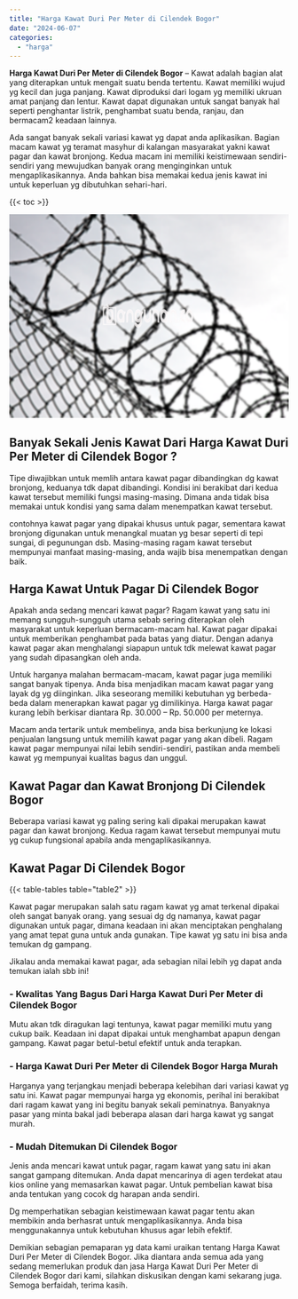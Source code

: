 ```yaml
---
title: "Harga Kawat Duri Per Meter di Cilendek Bogor"
date: "2024-06-07"
categories: 
  - "harga"
---
```


**Harga Kawat Duri Per Meter di Cilendek Bogor** – Kawat adalah bagian alat yang diterapkan untuk mengait suatu benda tertentu. Kawat memiliki wujud yg kecil dan juga panjang. Kawat diproduksi dari logam yg memiliki ukruan amat panjang dan lentur. Kawat dapat digunakan untuk sangat banyak hal seperti penghantar listrik, penghambat suatu benda, ranjau, dan bermacam2 keadaan lainnya.

Ada sangat banyak sekali variasi kawat yg dapat anda aplikasikan. Bagian macam kawat yg teramat masyhur di kalangan masyarakat yakni kawat pagar dan kawat bronjong. Kedua macam ini memiliki keistimewaan sendiri-sendiri yang mewujudkan banyak orang menginginkan untuk mengaplikasikannya. Anda bahkan bisa memakai kedua jenis kawat ini untuk keperluan yg dibutuhkan sehari-hari.

{{< toc >}}

![Harga Kawat Duri Per Meter di Cilendek Bogor](/images/jual-kawat-murah39.png)

## Banyak Sekali Jenis Kawat Dari Harga Kawat Duri Per Meter di Cilendek Bogor ?

Tipe diwajibkan untuk memlih antara kawat pagar dibandingkan dg kawat bronjong, keduanya tdk dapat dibandingi. Kondisi ini berakibat dari kedua kawat tersebut memiliki fungsi masing-masing. Dimana anda tidak bisa memakai untuk kondisi yang sama dalam menempatkan kawat tersebut.

contohnya kawat pagar yang dipakai khusus untuk pagar, sementara kawat bronjong digunakan untuk menangkal muatan yg besar seperti di tepi sungai, di pegunungan dsb. Masing-masing ragam kawat tersebut mempunyai manfaat masing-masing, anda wajib bisa menempatkan dengan baik.

## Harga Kawat Untuk Pagar Di Cilendek Bogor

Apakah anda sedang mencari kawat pagar? Ragam kawat yang satu ini memang sungguh-sungguh utama sebab sering diterapkan oleh masyarakat untuk keperluan bermacam-macam hal. Kawat pagar dipakai untuk memberikan penghambat pada batas yang diatur. Dengan adanya kawat pagar akan menghalangi siapapun untuk tdk melewat kawat pagar yang sudah dipasangkan oleh anda.

Untuk harganya malahan bermacam-macam, kawat pagar juga memiliki sangat banyak tipenya. Anda bisa menjadikan macam kawat pagar yang layak dg yg diinginkan. Jika seseorang memiliki kebutuhan yg berbeda-beda dalam menerapkan kawat pagar yg dimilikinya. Harga kawat pagar kurang lebih berkisar diantara Rp. 30.000 – Rp. 50.000 per meternya.

Macam anda tertarik untuk membelinya, anda bisa berkunjung ke lokasi penjualan langsung untuk memilih kawat pagar yang akan dibeli. Ragam kawat pagar mempunyai nilai lebih sendiri-sendiri, pastikan anda membeli kawat yg mempunyai kualitas bagus dan unggul.

## Kawat Pagar dan Kawat Bronjong Di Cilendek Bogor

Beberapa variasi kawat yg paling sering kali dipakai merupakan kawat pagar dan kawat bronjong. Kedua ragam kawat tersebut mempunyai mutu yg cukup fungsional apabila anda mengaplikasikannya.

## Kawat Pagar Di Cilendek Bogor

{{< table-tables table="table2" >}}

Kawat pagar merupakan salah satu ragam kawat yg amat terkenal dipakai oleh sangat banyak orang. yang sesuai dg dg namanya, kawat pagar digunakan untuk pagar, dimana keadaan ini akan menciptakan penghalang yang amat tepat guna untuk anda gunakan. Tipe kawat yg satu ini bisa anda temukan dg gampang.

Jikalau anda memakai kawat pagar, ada sebagian nilai lebih yg dapat anda temukan ialah sbb ini!

### \- Kwalitas Yang Bagus Dari Harga Kawat Duri Per Meter di Cilendek Bogor

Mutu akan tdk diragukan lagi tentunya, kawat pagar memiliki mutu yang cukup baik. Keadaan ini dapat dipakai untuk menghambat apapun dengan gampang. Kawat pagar betul-betul efektif untuk anda terapkan.

### \- Harga Kawat Duri Per Meter di Cilendek Bogor Harga Murah

Harganya yang terjangkau menjadi beberapa kelebihan dari variasi kawat yg satu ini. Kawat pagar mempunyai harga yg ekonomis, perihal ini berakibat dari ragam kawat yang ini begitu banyak sekali peminatnya. Banyaknya pasar yang minta bakal jadi beberapa alasan dari harga kawat yg sangat murah.

### \- Mudah Ditemukan Di Cilendek Bogor

Jenis anda mencari kawat untuk pagar, ragam kawat yang satu ini akan sangat gampang ditemukan. Anda dapat mencarinya di agen terdekat atau kios online yang memasarkan kawat pagar. Untuk pembelian kawat bisa anda tentukan yang cocok dg harapan anda sendiri.

Dg memperhatikan sebagian keistimewaan kawat pagar tentu akan membikin anda berhasrat untuk mengaplikasikannya. Anda bisa menggunakannya untuk kebutuhan khusus agar lebih efektif.

Demikian sebagian pemaparan yg data kami uraikan tentang Harga Kawat Duri Per Meter di Cilendek Bogor. Jika diantara anda semua ada yang sedang memerlukan produk dan jasa Harga Kawat Duri Per Meter di Cilendek Bogor dari kami, silahkan diskusikan dengan kami sekarang juga. Semoga berfaidah, terima kasih.
